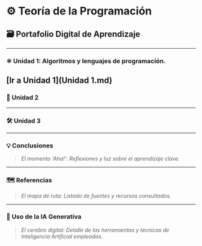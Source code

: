 # ⚙️ Teoría de la Programación
## 🗃️ Portafolio Digital de Aprendizaje
---

### ⚛️ Unidad 1: Algoritmos y lenguajes de programación.
> 
[Ir a Unidad 1](Unidad 1.md)
---

### 🧭 Unidad 2
> 
---

### 🛠️ Unidad 3
>

---

### 💡 Conclusiones
> *El momento 'Aha!': Reflexiones y luz sobre el aprendizaje clave.*

---

### 🗺️ Referencias
> *El mapa de ruta: Listado de fuentes y recursos consultados.*

---

### 🧠 Uso de la IA Generativa
> *El cerebro digital: Detalle de las herramientas y técnicas de Inteligencia Artificial empleadas.*

